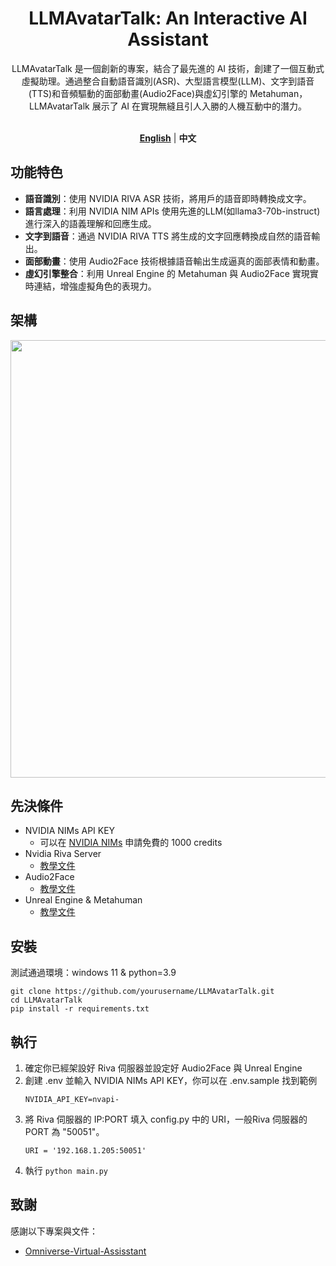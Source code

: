 <div align="center">

<h1>LLMAvatarTalk: An Interactive AI Assistant</h1>
LLMAvatarTalk 是一個創新的專案，結合了最先進的 AI 技術，創建了一個互動式虛擬助理。通過整合自動語音識別(ASR)、大型語言模型(LLM)、文字到語音(TTS)和音頻驅動的面部動畫(Audio2Face)與虛幻引擎的 Metahuman，LLMAvatarTalk 展示了 AI 在實現無縫且引人入勝的人機互動中的潛力。 
<br><br>

[**English**](../../README.md)  | **中文**

</div>

## 功能特色
- **語音識別**：使用 NVIDIA RIVA ASR 技術，將用戶的語音即時轉換成文字。
- **語言處理**：利用 NVIDIA NIM APIs 使用先進的LLM(如llama3-70b-instruct)進行深入的語義理解和回應生成。
- **文字到語音**：通過 NVIDIA RIVA TTS 將生成的文字回應轉換成自然的語音輸出。
- **面部動畫**：使用 Audio2Face 技術根據語音輸出生成逼真的面部表情和動畫。
- **虛幻引擎整合**：利用 Unreal Engine 的 Metahuman 與 Audio2Face 實現實時連結，增強虛擬角色的表現力。

## 架構
<img src = "https://github.com/wsxqaza12/LLMAvatarTalk-NVIDIA-RIVA-Audio2Face-Langchain/blob/main/png/architecture%20diagram.png" width ="700" />

## 先決條件
- NVIDIA NIMs API KEY
    - 可以在 [NVIDIA NIMs](https://build.nvidia.com/explore/discover?signin=false&signin_corporate=false) 申請免費的 1000 credits 
- Nvidia Riva Server
   - [教學文件](../docs/RIVA/RIVA_Tutorial.md)
- Audio2Face
   - [教學文件](../docs/Audio2Face/Audio2Face_Tutorial.md)
- Unreal Engine & Metahuman
   - [教學文件](../docs/UE/UE_Tutorial.md)

## 安裝
測試通過環境：windows 11 & python=3.9

```plaintext
git clone https://github.com/yourusername/LLMAvatarTalk.git
cd LLMAvatarTalk
pip install -r requirements.txt
```

## 執行
1. 確定你已經架設好 Riva 伺服器並設定好 Audio2Face 與 Unreal Engine
2. 創建 .env 並輸入 NVIDIA NIMs API KEY，你可以在 .env.sample 找到範例
   ```plaintext
   NVIDIA_API_KEY=nvapi-
   ```
4. 將 Riva 伺服器的 IP:PORT 填入 config.py 中的 URI，一般Riva 伺服器的 PORT 為 "50051"。
   ```plaintext
   URI = '192.168.1.205:50051'
   ```
5. 執行 `python main.py`

## 致謝
感謝以下專案與文件：
- [Omniverse-Virtual-Assisstant](https://github.com/zslrmhb/Omniverse-Virtual-Assisstant)

